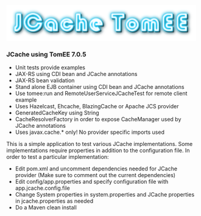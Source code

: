 ![Title](images/title.png)

### JCache using TomEE 7.0.5
* Unit tests provide examples
* JAX-RS using CDI bean and JCache annotations
* JAX-RS bean validation
* Stand alone EJB container using CDI bean and JCache annotations
* Use tomee:run and RemoteUserServiceJCacheTest for remote client example
* Uses Hazelcast, Ehcache, BlazingCache or Apache JCS provider
* GeneratedCacheKey using String
* CacheResolverFactory in order to expose CacheManager used by JCache annotations
* Uses javax.cache.* only! No provider specific imports used

This is a simple application to test various JCache implementations. Some
implementations require properties in addition to the configuration file. In
order to test a particular implementation:

* Edit pom.xml and uncomment dependencies needed for JCache provider (Make sure
to comment out the current dependencies)
* Edit config/app.properties and specify configuration file with
app.jcache.config.file
* Change System properties in system.properties and JCache properties in
jcache.properties as needed
* Do a Maven clean install